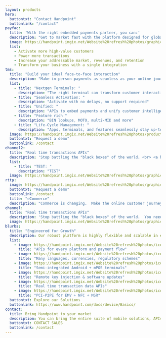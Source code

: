 ```yaml
---
layout: products
hero:
  buttontxt: "Contact Handpoint"
  buttonlink: "/contact"
payfac: 
  title: 'With the right embedded payments partner, you can:'
  description: "Get to market fast with the platform designed for global scale"
  image: https://handpoint.imgix.net/Website%20refresh%20photos/graphics/Handpoint%20values%20target.png
  list: 
    - Activate more high-value customers
    - Power more transactions
    - Increase your addressable market, revenues, and retention
    - Transform your business with a single integration
tms: 
  title: "Build your ideal face-to-face interaction"
  description: "Make in-person payments as seamless as your online journey"
  list: 
    - title: "Nextgen Terminals: "
      description: "The right terminal can transform customer interactions"
    - title: "Seamless Activation: "
      description: "Activate with no delays, no support required"
    - title: "Unified: "
      description: "APIs to embed payments and unify customer intelligence"
    - title: "Feature rich "
      description: "BIN lookups, MOTO, multi-MID and more"
    - title: "Life-Cycle Management: "
      description: "Apps, terminals, and features seamlessly stay up-to-date"
  image: https://handpoint.imgix.net/Website%20refresh%20photos/product-images/TMS%20and%20Real%20Time%20Data.png
  buttontxt: "Request a demo"
  buttonlink: /contact
channel2: 
  title: "Real time transactions APIs"
  description: 'Stop battling the "black boxes" of the world. <br> <a href="https://handpoint.imgix.net/Website%20refresh%20photos/graphics/Transaction%20data%20why%20access%203%20ways.png"> - Nextgen Terminals</a> that transform customer interaction<br> <a href="https://handpoint.imgix.net/Website%20refresh%20photos/graphics/Transaction%20data%20why%20access%203%20ways.png"> - Seamless activation for fast growth and happy customers</a><br> <a href="https://handpoint.imgix.net/Website%20refresh%20photos/graphics/Transaction%20data%20why%20access%203%20ways.png"> - Seamless activation for fast growth and happy customers</a>You need info and insights right now. With Handpoint, get persistent tokens from every point of interaction and see details on every transaction, every message, in real time: online, downloadable, or via API.'
  list: 
    - title: "TEST: "
      description: "TEST"
  image: https://handpoint.imgix.net/Website%20refresh%20photos/graphics/Analytics%20why.png
rttp: 
  image: https://handpoint.imgix.net/Website%20refresh%20photos/graphics/Transaction%20data%20why%20access%203%20ways.png
  buttontxt: "Request a demo"
  buttonlink: /contact
  title: "eCommerce"
  description: "Commerce is changing.  Make the online customer journey seamless with simple APIs, hosted payments pages, pay-by-link, tokens, APMs, and shopping cart integrations in a secure PCI environment."
channel: 
  title: "Real time transactions APIs"
  description: 'Stop battling the "black boxes" of the world.  You need info and insights right now. With Handpoint, get persistent tokens from every point of interaction and see details on every transaction, every message, in real time: online, downloadable, or via API.'
  image: https://handpoint.imgix.net/Website%20refresh%20photos/graphics/Analytics%20why.png
blurbs:
  title: "Engineered for Growth" 
  description: Our robust platform is highly flexible and scalable in every direction, <br>allowing you to respond to the dynamic payments landscape. Handpoint can add SDKs, logic, tools, countries, and payment types. And, the entire Handpoint platform is hosted and <b>PCI-DSS certifed on AWS</b> for infinite scalability, so there is no limit to your potential.
  list: 
    - image: https://handpoint.imgix.net/Website%20refresh%20photos/icons/ico07.svg
      title: "APIs for every platform and payment flow"
    - image: https://handpoint.imgix.net/Website%20refresh%20photos/icons/ico09.svg
      title: "Many languages, currencies, regulatory schemes"
    - image: https://handpoint.imgix.net/Website%20refresh%20photos/icons/ico11.svg
      title: "Semi-integrated Android + mPOS terminals"
    - image: https://handpoint.imgix.net/Website%20refresh%20photos/icons/ico08.svg
      title: "Remote key injection & software updates"
    - image: https://handpoint.imgix.net/Website%20refresh%20photos/icons/ico03.svg
      title: "Real time transaction data APIs"
    - image: https://handpoint.imgix.net/Website%20refresh%20photos/icons/ico06.svg
      title: "PCI-P2PE for EMV + NFC + MSR"
  buttontxt: Explore our Solutions
  buttonlink: https://www.handpoint.com/docs/device/Basics/
contact:
  title: Bring Handpoint to your market
  description: You can bring the entire suite of mobile solutions, APIs, and management tools to your market with a single integration.
  buttontxt: CONTACT SALES
  buttonlink: /contact
---
```

